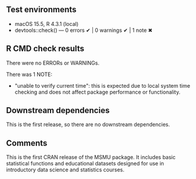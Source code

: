 ## Test environments
* macOS 15.5, R 4.3.1 (local)
* devtools::check() — 0 errors ✔ | 0 warnings ✔ | 1 note ✖

## R CMD check results
There were no ERRORs or WARNINGs.

There was 1 NOTE:
- "unable to verify current time": this is expected due to local system time checking and does not affect package performance or functionality.

## Downstream dependencies
This is the first release, so there are no downstream dependencies.

## Comments
This is the first CRAN release of the MSMU package. It includes basic statistical functions and educational datasets designed for use in introductory data science and statistics courses.
